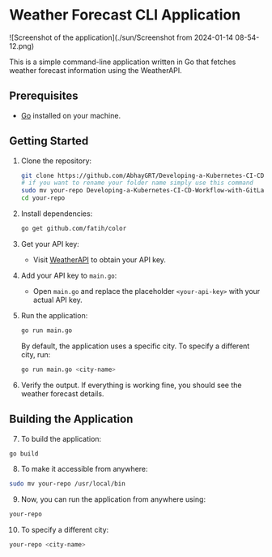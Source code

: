 # Weather Forecast CLI Application

![Screenshot of the application](./sun/Screenshot from 2024-01-14 08-54-12.png)

This is a simple command-line application written in Go that fetches weather forecast information using the WeatherAPI.

## Prerequisites

- [Go](https://golang.org/dl/) installed on your machine.

## Getting Started

1. Clone the repository:

    ```bash
    git clone https://github.com/AbhayGRT/Developing-a-Kubernetes-CI-CD-Workflow-with-GitLab-and-Helm-for-a-Golang-Application.git
    # if you want to rename your folder name simply use this command
    sudo mv your-repo Developing-a-Kubernetes-CI-CD-Workflow-with-GitLab-and-Helm-for-a-Golang-Application
    cd your-repo
    ```

2. Install dependencies:

    ```bash
    go get github.com/fatih/color
    ```

3. Get your API key:

    - Visit [WeatherAPI](https://www.weatherapi.com/) to obtain your API key.

4. Add your API key to `main.go`:

    - Open `main.go` and replace the placeholder `<your-api-key>` with your actual API key.

5. Run the application:

    ```bash
    go run main.go
    ```

    By default, the application uses a specific city. To specify a different city, run:

    ```bash
    go run main.go <city-name>
    ```

6. Verify the output. If everything is working fine, you should see the weather forecast details.

## Building the Application

7. To build the application:

```bash
go build
```

8. To make it accessible from anywhere:

```bash
sudo mv your-repo /usr/local/bin
```

9. Now, you can run the application from anywhere using:

```bash
your-repo
```

10. To specify a different city:

```bash
your-repo <city-name>
```

